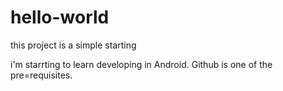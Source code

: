 # hello-world
this project is a simple starting

i'm starrting to learn developing in Android.
Github is one of the pre=requisites.

